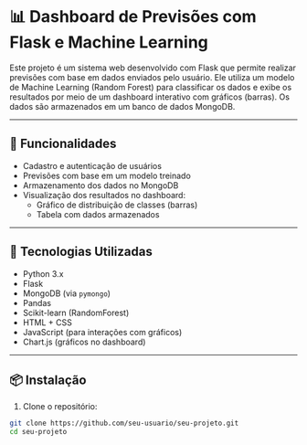 # 📊 Dashboard de Previsões com Flask e Machine Learning

Este projeto é um sistema web desenvolvido com Flask que permite realizar previsões com base em dados enviados pelo usuário. Ele utiliza um modelo de Machine Learning (Random Forest) para classificar os dados e exibe os resultados por meio de um dashboard interativo com gráficos (barras). Os dados são armazenados em um banco de dados MongoDB.

---

## 🚀 Funcionalidades

- Cadastro e autenticação de usuários
- Previsões com base em um modelo treinado
- Armazenamento dos dados no MongoDB
- Visualização dos resultados no dashboard:
  - Gráfico de distribuição de classes (barras)
  - Tabela com dados armazenados

---

## 🧠 Tecnologias Utilizadas

- Python 3.x
- Flask
- MongoDB (via `pymongo`)
- Pandas
- Scikit-learn (RandomForest)
- HTML + CSS
- JavaScript (para interações com gráficos)
- Chart.js (gráficos no dashboard)

---

## 📦 Instalação

1. Clone o repositório:

```bash
git clone https://github.com/seu-usuario/seu-projeto.git
cd seu-projeto






